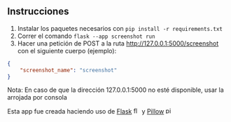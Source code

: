## Instrucciones 
1. Instalar los paquetes necesarios con `pip install -r requirements.txt` 
2. Correr el comando `flask --app screenshot run`
3. Hacer una petición de POST a la ruta <http://127.0.0.1:5000/screenshot> con el siguiente cuerpo (ejemplo):
```json
{
    "screenshot_name": "screenshot"
}
```

Nota: En caso de que la dirección 127.0.0.1:5000 no esté disponible, usar la arrojada por consola
   

Esta app fue creada haciendo uso de [Flask](https://flask.palletsprojects.com/en/3.0.x/) <img alt="flask logo" height="15" src="https://static-00.iconduck.com/assets.00/flask-icon-2048x1826-nxzeqh6a.png"> y [Pillow](https://pypi.org/project/pillow/) <img alt="pillow logo" height="15" src="https://python-pillow.org/assets/images/pillow-logo-248x250.png">
